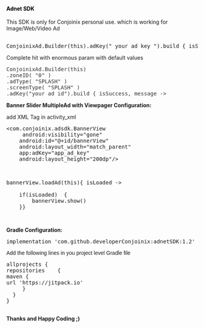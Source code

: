 <h4><span style="color: #000000;">Adnet SDK</span></h4>
<p>This SDK is only for Conjoinix personal use. which is working for Image/Web/Video  Ad</p>
<pre class="kode code-toolbar  language-css"><br /><span>ConjoinixAd.Builder(this).adKey(" your ad key ").</span>build { isSuccess, message -&gt;  {  </span><span style="font-family: Verdana, Arial, Helvetica, sans-serif;">}  }</span></pre>
<p>Complete hit with enormous param with&nbsp;default values</p>
<pre class="kode code-toolbar  language-css"><span style="color: #333333;">ConjoinixAd.Builder(this)</span> 
<span style="color: #333333;">.zoneID( "0" )&nbsp;&nbsp;</span>
<span style="color: #333333;">.adType( "SPLASH" )&nbsp;&nbsp;</span>
<span style="color: #333333;">.screenType( "SPLASH" ) <span style="caret-color: #999999;">&nbsp;</span></span><br /><span style="color: #333333;">.adKey("your_ad_id").</span><span style="color: #333333;">build { isSuccess, message -&gt;</span></pre>
<p><strong>Banner Slider MultipleAd with Viewpager Configuration:</strong></p>
<p>add XML Tag in activity_xml</p>
<pre>&lt;com.conjoinix.adsdk.BannerView<br />     android:visibility="gone"<br />    android:id="@+id/bannerView"<br />    android:layout_width="match_parent"<br />    app:adKey="app_ad_key"<br />    android:layout_height="200dp"/&gt;<br /><br /><br /></pre>
<pre>bannerView.loadAd(this){ isLoaded -&gt;<br /><br />    if(isLoaded)  {<br />        bannerView.show()<br />    }}</pre>
 
<pre class="kode code-toolbar  language-css">&nbsp;</pre>
<p><strong>Gradle Configuration:</strong></p>
<pre class="kode code-toolbar  language-css"><code id="depCodeGradle" class=" kode  language-css"></code>implementation 'com.github.developerConjoinix:adnetSDK:1.2'</pre>
<div class="kode code-toolbar  language-css"><span style="font-family: Verdana, Arial, Helvetica, sans-serif;">Add the following lines in you project level Gradle file</span></div>
<pre>allprojects { <br />repositories    { <br />maven { <br />url 'https://jitpack.io' <br />     } <br />  }<br />}<br />&nbsp;</pre>
<p><strong>Thanks and Happy Coding ;)&nbsp;</strong></p>
<p>&nbsp;</p>
